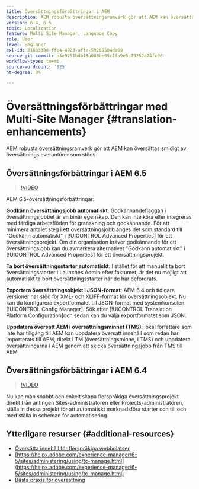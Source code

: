 ```yaml
---
title: Översättningsförbättringar i AEM
description: AEM robusta översättningsramverk gör att AEM kan översättas smidigt av översättningsleverantörer som stöds. Läs om de senaste förbättringarna.
version: 6.4, 6.5
topic: Localization
feature: Multi Site Manager, Language Copy
role: User
level: Beginner
exl-id: 21633308-ffe4-4023-affe-59269504da69
source-git-commit: b3e9251bdb18a008be95c1fa9e5c79252a74fc98
workflow-type: tm+mt
source-wordcount: '325'
ht-degree: 0%

---
```


# Översättningsförbättringar med Multi-Site Manager {#translation-enhancements}

AEM robusta översättningsramverk gör att AEM kan översättas smidigt av översättningsleverantörer som stöds.

## Översättningsförbättringar i AEM 6.5

>[!VIDEO](https://video.tv.adobe.com/v/27405?quality=12&learn=on)

AEM 6.5-översättningsförbättringar:

**Godkänn översättningsjobb automatiskt**: Godkännandeflaggan i översättningsjobbet är en binär egenskap. Den kan inte köra eller integreras med färdiga arbetsflöden för granskning och godkännande. För att minimera antalet steg i ett översättningsjobb anges det som standard till &quot;Godkänn automatiskt&quot; i [!UICONTROL Advanced Properties] för ett översättningsprojekt. Om din organisation kräver godkännande för ett översättningsjobb kan du avmarkera alternativet &quot;Godkänn automatiskt&quot; i [!UICONTROL Advanced Properties] för ett översättningsprojekt.

**Ta bort översättningsstarter automatiskt**: I stället för att manuellt ta bort översättningsstarter i Launches Admin efter faktumet, är det nu möjligt att automatiskt ta bort översättningsstarter när de har befordrats.

**Exportera översättningsobjekt i JSON-format**: AEM 6.4 och tidigare versioner har stöd för XML- och XLIFF-format för översättningsobjekt. Nu kan du konfigurera exportformatet till JSON-format med systemkonsolen [!UICONTROL Config Manager]. Sök efter [!UICONTROL Translation Platform Configuration]och sedan kan du välja exportformatet som JSON.

**Uppdatera översatt AEM i översättningsminnet (TMS)**: lokal författare som inte har tillgång till AEM kan uppdatera översatt innehåll som redan har importerats till AEM, direkt i TM (översättningsminne, i TMS) och uppdatera översättningarna i AEM genom att skicka översättningsjobb från TMS till AEM

## Översättningsförbättringar i AEM 6.4

>[!VIDEO](https://video.tv.adobe.com/v/21309?quality=12&learn=on)

Nu kan man snabbt och enkelt skapa flerspråkiga översättningsprojekt direkt från antingen Sites-administratören eller Projects-administratören, ställa in dessa projekt för att automatiskt marknadsföra starter och till och med ställa in scheman för automatisering.

## Ytterligare resurser {#additional-resources}

* [Översätta innehåll för flerspråkiga webbplatser](https://helpx.adobe.com/experience-manager/6-5/sites/administering/using/translation.html)
* [https://helpx.adobe.com/experience-manager/6-5/sites/administering/using/tc-manage.html](https://helpx.adobe.com/experience-manager/6-5/sites/administering/using/tc-manage.html)
* [Bästa praxis för översättning](https://helpx.adobe.com/experience-manager/6-5/sites/administering/using/tc-bp.html)
